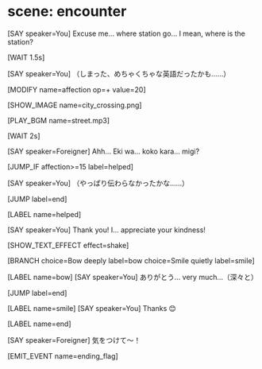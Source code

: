 # scene: encounter

[SAY speaker=You]
Excuse me... where station go... I mean, where is the station?

[WAIT 1.5s]

[SAY speaker=You]
（しまった、めちゃくちゃな英語だったかも……）

[MODIFY name=affection op=+ value=20]

[SHOW_IMAGE name=city_crossing.png]
<!-- 街中の交差点。会話の舞台となる情景 -->

[PLAY_BGM name=street.mp3]

[WAIT 2s]

[SAY speaker=Foreigner]
Ahh... Eki wa... koko kara... migi?

[JUMP_IF affection>=15 label=helped]
<!-- 好感度が一定以上なら、親切な応答へ分岐 -->

[SAY speaker=You]
（やっぱり伝わらなかったかな……）

[JUMP label=end]

[LABEL name=helped]

[SAY speaker=You]
Thank you! I... appreciate your kindness!

[SHOW_TEXT_EFFECT effect=shake]

[BRANCH choice=Bow deeply label=bow choice=Smile quietly label=smile]
<!-- プレイヤー性格によって分かれる感謝表現。正解はない -->

[LABEL name=bow]
[SAY speaker=You]
ありがとう… very much...（深々と）

[JUMP label=end]

[LABEL name=smile]
[SAY speaker=You]
Thanks 😊

[LABEL name=end]

[SAY speaker=Foreigner]
気をつけて〜！

[EMIT_EVENT name=ending_flag]